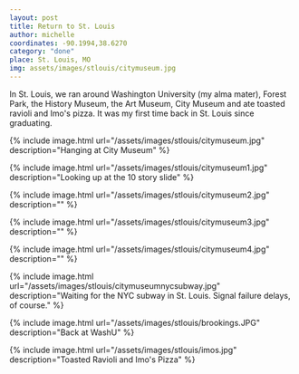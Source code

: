 ```yaml
---
layout: post
title: Return to St. Louis
author: michelle
coordinates: -90.1994,38.6270
category: "done"
place: St. Louis, MO
img: assets/images/stlouis/citymuseum.jpg
---
```


In St. Louis, we ran around Washington University (my alma mater), Forest Park, the History Museum, the Art Museum, City Museum and ate toasted ravioli and Imo's pizza. It was my first time back in St. Louis since graduating.

{% include image.html url="/assets/images/stlouis/citymuseum.jpg" description="Hanging at City Museum" %}

{% include image.html url="/assets/images/stlouis/citymuseum1.jpg" description="Looking up at the 10 story slide" %}

{% include image.html url="/assets/images/stlouis/citymuseum2.jpg" description="" %}

{% include image.html url="/assets/images/stlouis/citymuseum3.jpg" description="" %}

{% include image.html url="/assets/images/stlouis/citymuseum4.jpg" description="" %}

{% include image.html url="/assets/images/stlouis/citymuseumnycsubway.jpg" description="Waiting for the NYC subway in St. Louis. Signal failure delays, of course." %}

{% include image.html url="/assets/images/stlouis/brookings.JPG" description="Back at WashU" %}

{% include image.html url="/assets/images/stlouis/imos.jpg" description="Toasted Ravioli and Imo's Pizza" %}